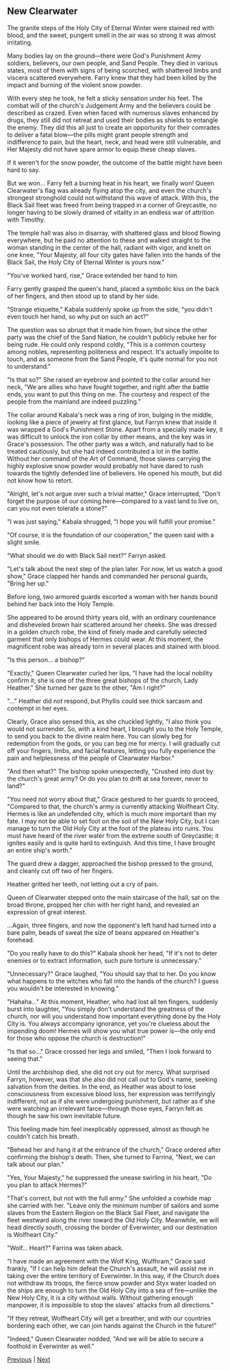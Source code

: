 ## New Clearwater
The granite steps of the Holy City of Eternal Winter were stained red with blood, and the sweet, pungent smell in the air was so strong it was almost irritating.



Many bodies lay on the ground—there were God's Punishment Army soldiers, believers, our own people, and Sand People. They died in various states, most of them with signs of being scorched, with shattered limbs and viscera scattered everywhere. Farry knew that they had been killed by the impact and burning of the violent snow powder.



With every step he took, he felt a sticky sensation under his feet. The combat will of the church's Judgement Army and the believers could be described as crazed. Even when faced with numerous slaves enhanced by drugs, they still did not retreat and used their bodies as shields to entangle the enemy. They did this all just to create an opportunity for their comrades to deliver a fatal blow—the pills might grant people strength and indifference to pain, but the heart, neck, and head were still vulnerable, and Her Majesty did not have spare armor to equip these cheap slaves.



If it weren't for the snow powder, the outcome of the battle might have been hard to say.



But we won... Farry felt a burning heat in his heart, we finally won! Queen Clearwater's flag was already flying atop the city, and even the church's strongest stronghold could not withstand this wave of attack. With this, the Black Sail fleet was freed from being trapped in a corner of Greycastle, no longer having to be slowly drained of vitality in an endless war of attrition with Timothy.



The temple hall was also in disarray, with shattered glass and blood flowing everywhere, but he paid no attention to these and walked straight to the woman standing in the center of the hall, radiant with vigor, and knelt on one knee, "Your Majesty, all four city gates have fallen into the hands of the Black Sail, the Holy City of Eternal Winter is yours now."



"You've worked hard, rise," Grace extended her hand to him.



Farry gently grasped the queen's hand, placed a symbolic kiss on the back of her fingers, and then stood up to stand by her side.



"Strange etiquette," Kabala suddenly spoke up from the side, "you didn't even touch her hand, so why put on such an act?"

The question was so abrupt that it made him frown, but since the other party was the chief of the Sand Nation, he couldn't publicly rebuke her for being rude. He could only respond coldly, "This is a common courtesy among nobles, representing politeness and respect. It's actually impolite to touch, and as someone from the Sand People, it's quite normal for you not to understand."

"Is that so?" She raised an eyebrow and pointed to the collar around her neck, "We are allies who have fought together, and right after the battle ends, you want to put this thing on me. The courtesy and respect of the people from the mainland are indeed puzzling."

The collar around Kabala's neck was a ring of iron, bulging in the middle, looking like a piece of jewelry at first glance, but Farryn knew that inside it was wrapped a God's Punishment Stone. Apart from a specially made key, it was difficult to unlock the iron collar by other means, and the key was in Grace's possession. The other party was a witch, and naturally had to be treated cautiously, but she had indeed contributed a lot in the battle. Without her command of the Art of Command, those slaves carrying the highly explosive snow powder would probably not have dared to rush towards the tightly defended line of believers. He opened his mouth, but did not know how to retort.

"Alright, let's not argue over such a trivial matter," Grace interrupted, "Don't forget the purpose of our coming here—compared to a vast land to live on, can you not even tolerate a stone?"

"I was just saying," Kabala shrugged, "I hope you will fulfill your promise."

"Of course, it is the foundation of our cooperation," the queen said with a slight smile.

"What should we do with Black Sail next?" Farryn asked.

"Let's talk about the next step of the plan later. For now, let us watch a good show," Grace clapped her hands and commanded her personal guards, "Bring her up."



Before long, two armored guards escorted a woman with her hands bound behind her back into the Holy Temple.

She appeared to be around thirty years old, with an ordinary countenance and disheveled brown hair scattered around her cheeks. She was dressed in a golden church robe, the kind of finely made and carefully selected garment that only bishops of Hermes could wear. At this moment, the magnificent robe was already torn in several places and stained with blood.

"Is this person... a bishop?"

"Exactly," Queen Clearwater curled her lips, "I have had the local nobility confirm it; she is one of the three great bishops of the church, Lady Heather." She turned her gaze to the other, "Am I right?"

"..." Heather did not respond, but Phyllis could see thick sarcasm and contempt in her eyes.

Clearly, Grace also sensed this, as she chuckled lightly, "I also think you would not surrender. So, with a kind heart, I brought you to the Holy Temple, to send you back to the divine realm here. You can slowly beg for redemption from the gods, or you can beg me for mercy. I will gradually cut off your fingers, limbs, and facial features, letting you fully experience the pain and helplessness of the people of Clearwater Harbor."

"And then what?" The bishop spoke unexpectedly, "Crushed into dust by the church's great army? Or do you plan to drift at sea forever, never to land?"

"You need not worry about that," Grace gestured to her guards to proceed, "Compared to that, the church's army is currently attacking Wolfheart City. Hermes is like an undefended city, which is much more important than my fate. I may not be able to set foot on the soil of the New Holy City, but I can manage to turn the Old Holy City at the foot of the plateau into ruins. You must have heard of the river water from the extreme south of Greycastle; it ignites easily and is quite hard to extinguish. And this time, I have brought an entire ship's worth."

The guard drew a dagger, approached the bishop pressed to the ground, and cleanly cut off two of her fingers.



Heather gritted her teeth, not letting out a cry of pain.

Queen of Clearwater stepped onto the main staircase of the hall, sat on the broad throne, propped her chin with her right hand, and revealed an expression of great interest.

...Again, three fingers, and now the opponent's left hand had turned into a bare palm, beads of sweat the size of beans appeared on Heather's forehead.

"Do you really have to do this?" Kabala shook her head, "If it's not to deter enemies or to extract information, such pure torture is unnecessary."

"Unnecessary?" Grace laughed, "You should say that to her. Do you know what happens to the witches who fall into the hands of the church? I guess you wouldn't be interested in knowing."

"Hahaha..." At this moment, Heather, who had lost all ten fingers, suddenly burst into laughter, "You simply don't understand the greatness of the church, nor will you understand how important everything done by the Holy City is. You always accompany ignorance, yet you're clueless about the impending doom! Hermes will show you what true power is—the only end for those who oppose the church is destruction!"

"Is that so..." Grace crossed her legs and smiled, "Then I look forward to seeing that."

Until the archbishop died, she did not cry out for mercy. What surprised Farryn, however, was that she also did not call out to God's name, seeking salvation from the deities. In the end, as Heather was about to lose consciousness from excessive blood loss, her expression was terrifyingly indifferent, not as if she were undergoing punishment, but rather as if she were watching an irrelevant farce—through those eyes, Farryn felt as though he saw his own inevitable future.

This feeling made him feel inexplicably oppressed, almost as though he couldn't catch his breath.



"Behead her and hang it at the entrance of the church," Grace ordered after confirming the bishop's death. Then, she turned to Farrina, "Next, we can talk about our plan."



"Yes, Your Majesty," he suppressed the unease swirling in his heart, "Do you plan to attack Hermes?"



"That's correct, but not with the full army." She unfolded a cowhide map she carried with her. "Leave only the minimum number of sailors and some slaves from the Eastern Region on the Black Sail Fleet, and navigate the fleet westward along the river toward the Old Holy City. Meanwhile, we will head directly south, crossing the border of Everwinter, and our destination is Wolfheart City."



"Wolf... Heart?" Farrina was taken aback.



"I have made an agreement with the Wolf King, Wulfhram," Grace said frankly, "If I can help him defeat the Church's assault, he will assist me in taking over the entire territory of Everwinter. In this way, if the Church does not withdraw its troops, the fierce snow powder and Styx water loaded on the ships are enough to turn the Old Holy City into a sea of fire—unlike the New Holy City, it is a city without walls. Without gathering enough manpower, it is impossible to stop the slaves' attacks from all directions."



"If they retreat, Wolfheart City will get a breather, and with our countries bordering each other, we can join hands against the Church in the future!"



"Indeed," Queen Clearwater nodded, "And we will be able to secure a foothold in Everwinter as well."





[Previous](CH0248.md) | [Next](CH0250.md)
